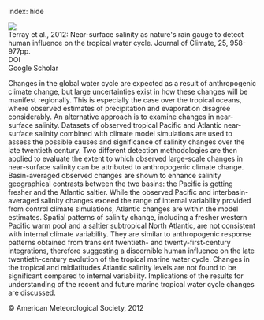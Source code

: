 index: hide

<div class="Citation">
    <div class="Citation-thumb CitationThumb-linked"  data-href="https://doi.org/10.1175/jcli-d-10-05025.1">
      <img src="https://static.claimspace.cloud/climate-study-static/refs/thumbs/12/Terray_et_al_2012-thumb.png" />
    </div>

  <div class="Citation-body">
    <div class="Citation-text">Terray et al., 2012: Near-surface salinity as nature's rain gauge to detect human influence on the tropical water cycle. <span class="Article-journal">Journal of Climate, </span><span class="Article-volume">25, </span>958-977pp.</div>
    <div class="Citation-links">
      <div class="CitationLink" data-href="https://doi.org/10.1175/jcli-d-10-05025.1">
        <div class="CitationLink-icon CitationLink-Doi"></div>
        <div class="CitationLink-text">DOI</div>
      </div>
      <div class="CitationLink" data-href="https://scholar.google.com/scholar?q=10.1175/jcli-d-10-05025.1">
        <div class="CitationLink-icon CitationLink-Scholar"></div>
        <div class="CitationLink-text">Google Scholar</div>
      </div>
    </div>
  </div>
</div>

Changes in the global water cycle are expected as a result of anthropogenic climate change, but large uncertainties exist in how these changes will be manifest regionally. This is especially the case over the tropical oceans, where observed estimates of precipitation and evaporation disagree considerably. An alternative approach is to examine changes in near-surface salinity. Datasets of observed tropical Pacific and Atlantic near-surface salinity combined with climate model simulations are used to assess the possible causes and significance of salinity changes over the late twentieth century. Two different detection methodologies are then applied to evaluate the extent to which observed large-scale changes in near-surface salinity can be attributed to anthropogenic climate change. Basin-averaged observed changes are shown to enhance salinity geographical contrasts between the two basins: the Pacific is getting fresher and the Atlantic saltier. While the observed Pacific and interbasin-averaged salinity changes exceed the range of internal variability provided from control climate simulations, Atlantic changes are within the model estimates. Spatial patterns of salinity change, including a fresher western Pacific warm pool and a saltier subtropical North Atlantic, are not consistent with internal climate variability. They are similar to anthropogenic response patterns obtained from transient twentieth- and twenty-first-century integrations, therefore suggesting a discernible human influence on the late twentieth-century evolution of the tropical marine water cycle. Changes in the tropical and midlatitudes Atlantic salinity levels are not found to be significant compared to internal variability. Implications of the results for understanding of the recent and future marine tropical water cycle changes are discussed.

<div class="Citation-copy">
&copy; American Meteorological Society, 2012
</div>